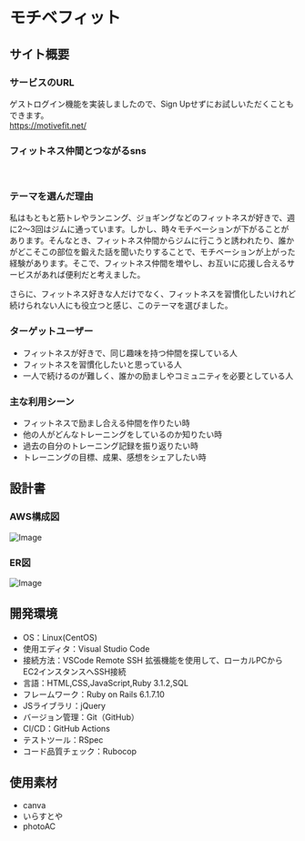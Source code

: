 # モチベフィット

## サイト概要

### サービスのURL
ゲストログイン機能を実装しましたので、Sign Upせずにお試しいただくこともできます。  
https://motivefit.net/

### フィットネス仲間とつながるsns
​
### テーマを選んだ理由
私はもともと筋トレやランニング、ジョギングなどのフィットネスが好きで、週に2〜3回はジムに通っています。しかし、時々モチベーションが下がることがあります。そんなとき、フィットネス仲間からジムに行こうと誘われたり、誰かがどこそこの部位を鍛えた話を聞いたりすることで、モチベーションが上がった経験があります。そこで、フィットネス仲間を増やし、お互いに応援し合えるサービスがあれば便利だと考えました。

さらに、フィットネス好きな人だけでなく、フィットネスを習慣化したいけれど続けられない人にも役立つと感じ、このテーマを選びました。

### ターゲットユーザー
- フィットネスが好きで、同じ趣味を持つ仲間を探している人
- フィットネスを習慣化したいと思っている人
- 一人で続けるのが難しく、誰かの励ましやコミュニティを必要としている人
​
### 主な利用シーン
- フィットネスで励まし合える仲間を作りたい時
- 他の人がどんなトレーニングをしているのか知りたい時
- 過去の自分のトレーニング記録を振り返りたい時
- トレーニングの目標、成果、感想をシェアしたい時
​
## 設計書

### AWS構成図
![Image](https://github.com/user-attachments/assets/12557b39-cbc0-4f5c-9e49-bd37f5f4ec2a)
### ER図
![Image](https://github.com/user-attachments/assets/f60be698-3acf-404a-9ed4-3682af8d6d33)
​
## 開発環境
- OS：Linux(CentOS)
- 使用エディタ：Visual Studio Code
- 接続方法：VSCode Remote SSH 拡張機能を使用して、ローカルPCからEC2インスタンスへSSH接続​
- 言語：HTML,CSS,JavaScript,Ruby 3.1.2,SQL
- フレームワーク：Ruby on Rails 6.1.7.10
- JSライブラリ：jQuery
- バージョン管理：Git（GitHub）
- CI/CD：GitHub Actions
- テストツール：RSpec​
- コード品質チェック：Rubocop​
​
## 使用素材
- canva
- いらすとや
- photoAC